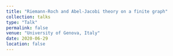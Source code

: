 ```yaml
---
title: "Riemann-Roch and Abel-Jacobi theory on a finite graph"
collection: talks
type: "Talk"
permalink: false
venue: "University of Genova, Italy"
date: 2020-06-29
location: false
---
```

